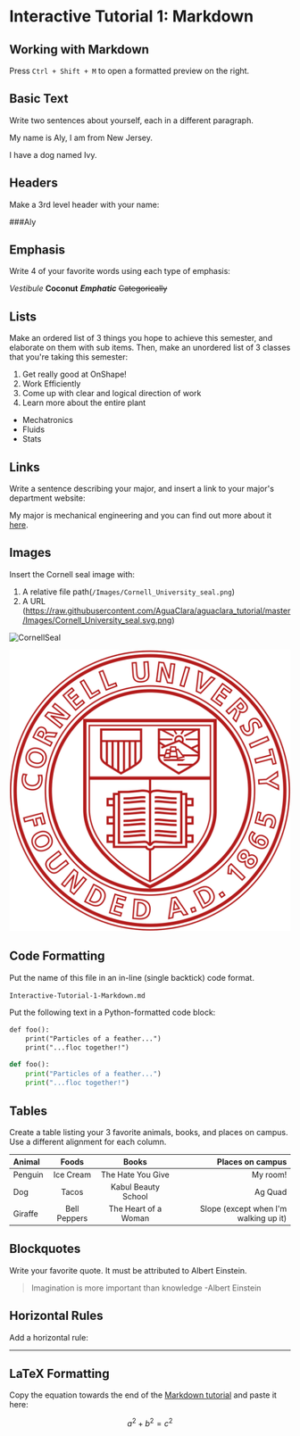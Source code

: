# Interactive Tutorial 1: Markdown

## Working with Markdown

Press `Ctrl + Shift + M` to open a formatted preview on the right.

## Basic Text

Write two sentences about yourself, each in a different paragraph.

My name is Aly, I am from New Jersey.

I have a dog named Ivy.

## Headers

Make a 3rd level header with your name:

###Aly

## Emphasis

Write 4 of your favorite words using each type of emphasis:

*Vestibule*
**Coconut**
***Emphatic***
~~Categorically~~

## Lists

Make an ordered list of 3 things you hope to achieve this semester, and elaborate on them with sub items. Then, make an unordered list of 3 classes that you're taking this semester:

1. Get really good at OnShape!
2. Work Efficiently
  1. Come up with clear and logical direction of work
3. Learn more about the entire plant

* Mechatronics
* Fluids
* Stats


## Links

Write a sentence describing your major, and insert a link to your major's department website:

My major is mechanical engineering and you can find out more about it [here](http://www.mae.cornell.edu/).

## Images

Insert the Cornell seal image with:
  1. A relative file path(`/Images/Cornell_University_seal.png`)
  2. A URL (https://raw.githubusercontent.com/AguaClara/aguaclara_tutorial/master/Images/Cornell_University_seal.svg.png)

![CornellSeal](/Images/Cornell_University_seal.png)

<img src="https://raw.githubusercontent.com/AguaClara/aguaclara_tutorial/master/Images/Cornell_University_seal.png">

## Code Formatting

Put the name of this file in an in-line (single backtick) code format.

`Interactive-Tutorial-1-Markdown.md`

Put the following text in a Python-formatted code block:

```
def foo():
    print("Particles of a feather...")
    print("...floc together!")
```

```python
def foo():
    print("Particles of a feather...")
    print("...floc together!")
```

## Tables

Create a table listing your 3 favorite animals, books, and places on campus. Use a different alignment for each column.

| Animal  | Foods    | Books | Places on campus |
|:------- |:--------: | :-----: | ----------------: |
| Penguin | Ice Cream |The Hate You Give| My room!      |
| Dog     | Tacos       | Kabul Beauty School | Ag Quad     |
|Giraffe     |Bell Peppers  |The Heart of a Woman| Slope (except when I'm walking up it)|


## Blockquotes

Write your favorite quote. It must be attributed to Albert Einstein.

> Imagination is more important than knowledge
> -Albert Einstein

## Horizontal Rules

Add a horizontal rule:

---

## LaTeX Formatting

Copy the equation towards the end of the [Markdown tutorial](https://github.com/AguaClara/aguaclara_tutorial/wiki/Markdown#latex-formatting) and paste it here:

$$ a^2 + b^2 = c^2 $$
